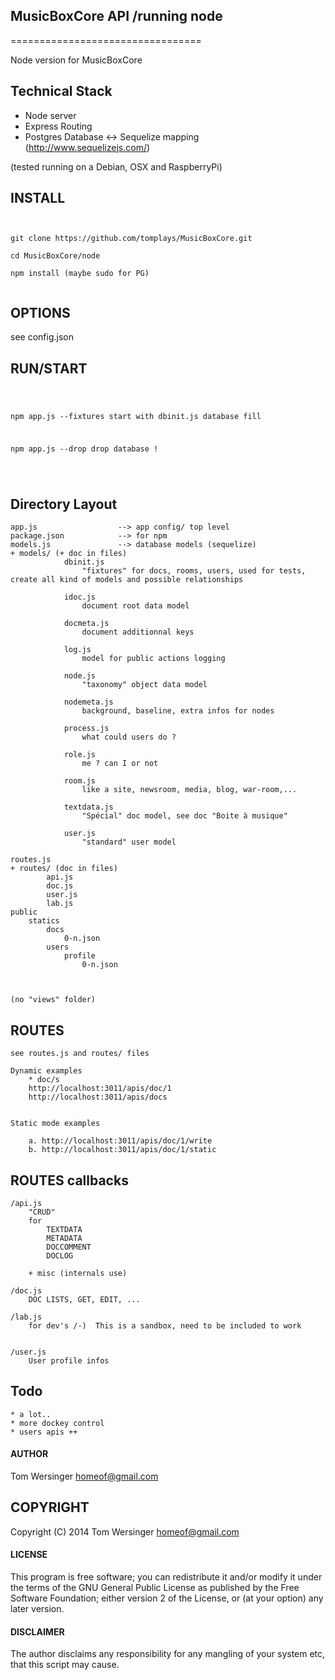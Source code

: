 ## MusicBoxCore API /running node 
=================================

Node version for MusicBoxCore


## Technical Stack 

* Node server
* Express Routing
* Postgres Database <-> Sequelize mapping (http://www.sequelizejs.com/)


(tested running on a Debian, OSX and RaspberryPi)


## INSTALL

<pre><code>

git clone https://github.com/tomplays/MusicBoxCore.git

cd MusicBoxCore/node

npm install (maybe sudo for PG)

</code></pre>


## OPTIONS

 see config.json

## RUN/START 


<code><pre>

npm app.js --fixtures start with dbinit.js database fill

npm app.js --drop   drop database ! 

</code></pre>

## Directory Layout
    
    app.js                  --> app config/ top level
    package.json            --> for npm
    models.js               --> database models (sequelize)
	+ models/ (+ doc in files)
				dbinit.js
					"fixtures" for docs, rooms, users, used for tests, create all kind of models and possible relationships

				idoc.js
					document root data model

				docmeta.js
					document additionnal keys	
				
				log.js
					model for public actions logging 
				
				node.js
					"taxonomy" object data model
				
				nodemeta.js
					background, baseline, extra infos for nodes

				process.js
					what could users do ?
				
				role.js
					me ? can I or not
				
				room.js
					like a site, newsroom, media, blog, war-room,...

				textdata.js
					"Spécial" doc model, see doc "Boite à musique"

				user.js
					"standard" user model

    routes.js
    + routes/ (doc in files)
    		api.js
    		doc.js
    		user.js
    		lab.js
    public
    	statics 
    		docs
    			0-n.json
    		users
    			profile
    				0-n.json

    

    (no "views" folder)



## ROUTES

	see routes.js and routes/ files
	
	Dynamic examples
		* doc/s
		http://localhost:3011/apis/doc/1
		http://localhost:3011/apis/docs


	Static mode examples
		
		a. http://localhost:3011/apis/doc/1/write
		b. http://localhost:3011/apis/doc/1/static


## ROUTES callbacks

	/api.js
		"CRUD" 
		for
			TEXTDATA 
			METADATA
			DOCCOMMENT
			DOCLOG

		+ misc (internals use)

	/doc.js
		DOC LISTS, GET, EDIT, ...

	/lab.js
		for dev's /-)  This is a sandbox, need to be included to work


	/user.js 
		User profile infos


## Todo
	* a lot..
	* more dockey control
	* users apis ++


#### AUTHOR

Tom Wersinger <homeof@gmail.com>

## COPYRIGHT

Copyright (C) 2014 Tom Wersinger <homeof@gmail.com>

#### LICENSE

This program is free software; you can redistribute it and/or modify it under the terms of the GNU General Public License as published by the Free Software Foundation; either version 2 of the License, or (at your option) any later version.


#### DISCLAIMER

The author disclaims any responsibility for any mangling of your system etc, that this script may cause.
